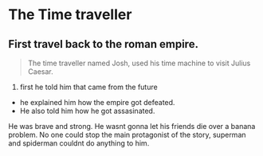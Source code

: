 # **The Time traveller**
## First travel back to the roman empire.
> The time traveller named Josh, used his time machine to visit Julius Caesar.
1. first he told him that came from the future
+ he explained him how the empire got defeated.
+ He also told him how he got assasinated.

He was brave and strong. He wasnt gonna let his friends die over a banana problem. No one could stop the main protagonist of the story, superman and spiderman couldnt do anything to him.
